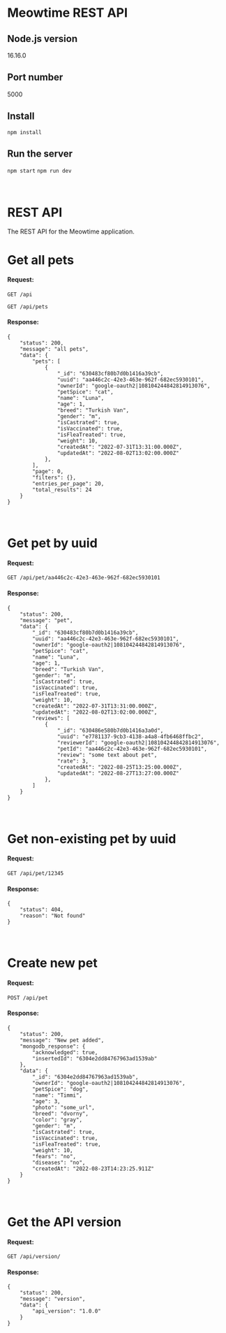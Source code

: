 # Meowtime REST API

## Node.js version

16.16.0

## Port number

5000

## Install

`npm install`

## Run the server

`npm start`
`npm run dev`

&nbsp;

# REST API

The REST API for the Meowtime application.

# Get all pets

#### Request:

`GET /api`

`GET /api/pets`

#### Response:

```
{
    "status": 200,
    "message": "all pets",
    "data": {
        "pets": [
            {
                "_id": "630483cf80b7d0b1416a39cb",
                "uuid": "aa446c2c-42e3-463e-962f-682ec5930101",
                "ownerId": "google-oauth2|108104244842814913076",
                "petSpice": "cat",
                "name": "Luna",
                "age": 1,
                "breed": "Turkish Van",
                "gender": "m",
                "isCastrated": true,
                "isVaccinated": true,
                "isFleaTreated": true,
                "weight": 10,
                "createdAt": "2022-07-31T13:31:00.000Z",
                "updatedAt": "2022-08-02T13:02:00.000Z"
            },
        ],
        "page": 0,
        "filters": {},
        "entries_per_page": 20,
        "total_results": 24
    }
}
```

&nbsp;

# Get pet by uuid

#### Request:

`GET /api/pet/aa446c2c-42e3-463e-962f-682ec5930101`

#### Response:

```
{
    "status": 200,
    "message": "pet",
    "data": {
        "_id": "630483cf80b7d0b1416a39cb",
        "uuid": "aa446c2c-42e3-463e-962f-682ec5930101",
        "ownerId": "google-oauth2|108104244842814913076",
        "petSpice": "cat",
        "name": "Luna",
        "age": 1,
        "breed": "Turkish Van",
        "gender": "m",
        "isCastrated": true,
        "isVaccinated": true,
        "isFleaTreated": true,
        "weight": 10,
        "createdAt": "2022-07-31T13:31:00.000Z",
        "updatedAt": "2022-08-02T13:02:00.000Z",
        "reviews": [
            {
                "_id": "630486e580b7d0b1416a3a0d",
                "uuid": "e7781137-9cb3-4138-a4a8-4fb6468ffbc2",
                "reviewerId": "google-oauth2|108104244842814913076",
                "petId": "aa446c2c-42e3-463e-962f-682ec5930101",
                "review": "some text about pet",
                "rate": 3,
                "createdAt": "2022-08-25T13:25:00.000Z",
                "updatedAt": "2022-08-27T13:27:00.000Z"
            },
        ]
    }
}
```

&nbsp;

# Get non-existing pet by uuid

#### Request:

`GET /api/pet/12345`

#### Response:

```
{
    "status": 404,
    "reason": "Not found"
}
```

&nbsp;

# Create new pet

#### Request:

`POST /api/pet`

#### Response:

```
{
    "status": 200,
    "message": "New pet added",
    "mongodb_response": {
        "acknowledged": true,
        "insertedId": "6304e2dd84767963ad1539ab"
    },
    "data": {
        "_id": "6304e2dd84767963ad1539ab",
        "ownerId": "google-oauth2|108104244842814913076",
        "petSpice": "dog",
        "name": "Timmi",
        "age": 3,
        "photo": "some_url",
        "breed": "dvorny",
        "color": "gray",
        "gender": "m",
        "isCastrated": true,
        "isVaccinated": true,
        "isFleaTreated": true,
        "weight": 10,
        "fears": "no",
        "diseases": "no",
        "createdAt": "2022-08-23T14:23:25.911Z"
    }
}
```

&nbsp;

# Get the API version

#### Request:

`GET /api/version/`

#### Response:

```
{
    "status": 200,
    "message": "version",
    "data": {
        "api_version": "1.0.0"
    }
}
```
